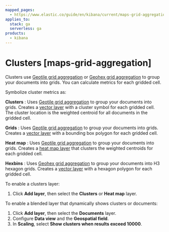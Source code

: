 ```yaml
---
mapped_pages:
  - https://www.elastic.co/guide/en/kibana/current/maps-grid-aggregation.html
applies_to:
  stack: ga
  serverless: ga
products:
  - kibana
---
```


# Clusters [maps-grid-aggregation]

Clusters use [Geotile grid aggregation](elasticsearch://reference/aggregations/search-aggregations-bucket-geotilegrid-aggregation.md) or [Geohex grid aggregation](elasticsearch://reference/aggregations/search-aggregations-bucket-geohexgrid-aggregation.md) to group your documents into grids. You can calculate metrics for each gridded cell.

Symbolize cluster metrics as:

**Clusters**
:   Uses [Geotile grid aggregation](elasticsearch://reference/aggregations/search-aggregations-bucket-geotilegrid-aggregation.md) to group your documents into grids. Creates a [vector layer](vector-layer.md) with a cluster symbol for each gridded cell. The cluster location is the weighted centroid for all documents in the gridded cell.

**Grids**
:   Uses [Geotile grid aggregation](elasticsearch://reference/aggregations/search-aggregations-bucket-geotilegrid-aggregation.md) to group your documents into grids. Creates a [vector layer](vector-layer.md) with a bounding box polygon for each gridded cell.

**Heat map**
:   Uses [Geotile grid aggregation](elasticsearch://reference/aggregations/search-aggregations-bucket-geotilegrid-aggregation.md) to group your documents into grids. Creates a [heat map layer](heatmap-layer.md) that clusters the weighted centroids for each gridded cell.

**Hexbins**
:   Uses [Geohex grid aggregation](elasticsearch://reference/aggregations/search-aggregations-bucket-geohexgrid-aggregation.md) to group your documents into H3 hexagon grids. Creates a [vector layer](vector-layer.md) with a hexagon polygon for each gridded cell.

To enable a clusters layer:

1. Click **Add layer**, then select the **Clusters** or **Heat map** layer.

To enable a blended layer that dynamically shows clusters or documents:

1. Click **Add layer**, then select the **Documents** layer.
2. Configure **Data view** and the **Geospatial field**.
3. In **Scaling**, select **Show clusters when results exceed 10000**.

